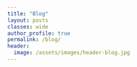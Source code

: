 ```yaml
---
title: "Blog"
layout: posts 
classes: wide
author_profile: true
permalink: /blog/
header:
  image: /assets/images/header-blog.jpg
---
```


